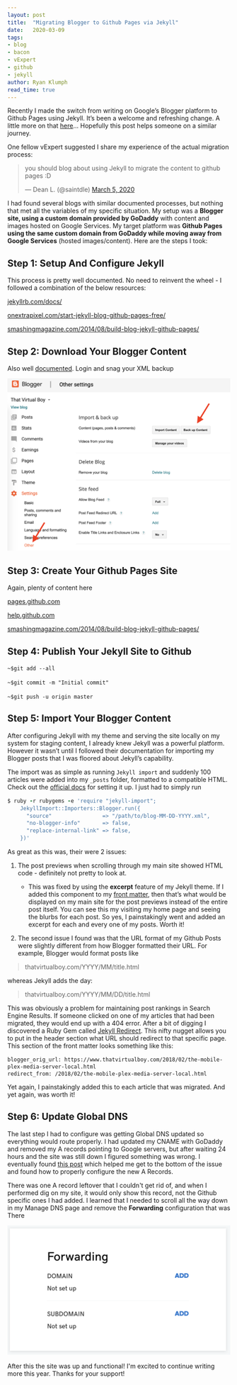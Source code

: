 ```yaml
---
layout: post
title:  "Migrating Blogger to Github Pages via Jekyll"
date:   2020-03-09
tags:
- blog
- bacon
- vExpert
- github
- jekyll
author: Ryan Klumph
read_time: true
---
```

Recently I made the switch from writing on Google’s Blogger platform to Github Pages using Jekyll. It’s been a welcome and refreshing change. A little more on that [here](/2020/03/05/blog-on-github.html)... Hopefully this post helps someone on a similar journey.

One fellow vExpert suggested I share my experience of the actual migration process:

<blockquote class="twitter-tweet"><p lang="en" dir="ltr">you should blog about using Jekyll to migrate the content to github pages :D</p>&mdash; Dean L. (@saintdle) <a href="https://twitter.com/saintdle/status/1235601408046411776?ref_src=twsrc%5Etfw">March 5, 2020</a></blockquote> <script async src="https://platform.twitter.com/widgets.js" charset="utf-8"></script>

I had found several blogs with similar documented processes, but nothing that met all the variables of my specific situation. My setup was a **Blogger site, using a custom domain provided by GoDaddy** with content and images hosted on Google Services. My target platform was **Github Pages using the same custom domain from GoDaddy while moving away from Google Services** (hosted images/content). Here are the steps I took:

## Step 1: Setup And Configure Jekyll
This process is pretty well documented. No need to reinvent the wheel - I followed a combination of the below resources:

[jekyllrb.com/docs/](https://jekyllrb.com/docs/)

[onextrapixel.com/start-jekyll-blog-github-pages-free/](https://onextrapixel.com/start-jekyll-blog-github-pages-free/)

[smashingmagazine.com/2014/08/build-blog-jekyll-github-pages/](https://www.smashingmagazine.com/2014/08/build-blog-jekyll-github-pages/)

## Step 2: Download Your Blogger Content
Also well [documented](https://support.google.com/blogger/answer/41387?visit_id=637193239921732274-2409251499&rd=1). Login and snag your XML backup

![image](/assets/images/blogger_migration/blogger_export.png)

## Step 3: Create Your Github Pages Site
Again, plenty of content here

[pages.github.com](https://pages.github.com)

[help.github.com](https://help.github.com/en/github/working-with-github-pages/getting-started-with-github-pages)

[smashingmagazine.com/2014/08/build-blog-jekyll-github-pages/](https://www.smashingmagazine.com/2014/08/build-blog-jekyll-github-pages/)


## Step 4: Publish Your Jekyll Site to Github

```
~$git add --all

~$git commit -m "Initial commit"

~$git push -u origin master
```

## Step 5: Import Your Blogger Content
After configuring Jekyll with my theme and serving the site locally on my system for staging content, I already knew Jekyll was a powerful platform. However it wasn’t until I followed their documentation for importing my Blogger posts that I was floored about Jekyll’s capability.

The import was as simple as running `Jekyll import` and suddenly 100 articles were added into my `_posts` folder, formatted to a compatible HTML. Check out the [official docs](https://import.jekyllrb.com/docs/home/) for setting it up. I just had to simply run

```ruby
$ ruby -r rubygems -e 'require "jekyll-import";
    JekyllImport::Importers::Blogger.run({
      "source"                => "/path/to/blog-MM-DD-YYYY.xml",
      "no-blogger-info"       => false,
      "replace-internal-link" => false,
    })'
```

As great as this was, their were 2 issues:

1. The post previews when scrolling through my main site showed HTML code - definitely not pretty to look at.
	* This was fixed by using the **excerpt** feature of my Jekyll theme. If I added this component to my [front matter](https://jekyllrb.com/docs/front-matter/), then that’s what would be displayed on my main site for the post previews instead of the entire post itself. You can see this my visiting my home page and seeing the blurbs for each post. So yes, I painstakingly went and added an excerpt for each and every one of my posts. Worth it!

2. The second issue I found was that the URL format of my Github Posts were slightly different from how Blogger formatted their URL. For example, Blogger would format posts like

> thatvirtualboy.com/YYYY/MM/title.html

whereas Jekyll adds the day:

> thatvirtualboy.com/YYYY/MM/DD/title.html

This was obviously a problem for maintaining post rankings in Search Engine Results. If someone clicked on one of my articles that had been migrated, they would end up with a 404 error. After a bit of digging I discovered a Ruby Gem called [Jekyll Redirect](https://github.com/jekyll/jekyll-redirect-from). This nifty nugget allows you to put in the header section what URL should redirect to that specific page. This section of the front matter looks something like this:

```
blogger_orig_url: https://www.thatvirtualboy.com/2018/02/the-mobile-plex-media-server-local.html
redirect_from: /2018/02/the-mobile-plex-media-server-local.html
```

Yet again, I painstakingly added this to each article that was migrated. And yet again, was worth it!

## Step 6: Update Global DNS
The last step I had to configure was getting Global DNS updated so everything would route properly. I had updated my CNAME with GoDaddy and removed my A records pointing to Google servers, but after waiting 24 hours and the site was still down I figured something was wrong. I eventually found [this post](https://hackernoon.com/how-to-set-up-godaddy-domain-with-github-pages-a9300366c7b) which helped me get to the bottom of the issue and found how to properly configure the new A Records.

There was one A record leftover that I couldn't get rid of, and when I performed dig on my site, it would only show this record, not the Github specific ones I had added. I learned that I needed to scroll all the way down in my Manage DNS page and remove the **Forwarding** configuration that was There

![image](/assets/images/blogger_migration/godaddy.png)

After this the site was up and functional! I'm excited to continue writing more this year. Thanks for your support!
